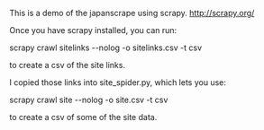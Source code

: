 This is a demo of the japanscrape using scrapy. http://scrapy.org/

Once you have scrapy installed, you can run:

scrapy crawl sitelinks --nolog -o sitelinks.csv -t csv

to create a csv of the site links.

I copied those links into site_spider.py, which lets you use:

scrapy crawl site --nolog -o site.csv -t csv

to create a csv of some of the site data.
